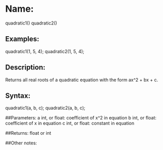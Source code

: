 # Name:
quadratic1()
quadratic2()

## Examples:
quadratic1(1, 5, 4);
quadratic2(1, 5, 4);

## Description:
Returns all real roots of a quadratic equation with the form ax^2 + bx + c.

## Syntax:
quadratic1(a, b, c);
quadratic2(a, b, c);

##Parameters: 
a	int, or float: coefficient of x^2 in equation
b	int, or float: coefficient of x in equation
c	int, or float: constant in equation

##Returns:
float or int

##Other notes:
